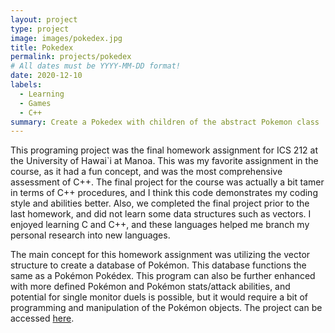 ```yaml
---
layout: project
type: project
image: images/pokedex.jpg
title: Pokedex
permalink: projects/pokedex
# All dates must be YYYY-MM-DD format!
date: 2020-12-10
labels:
  - Learning
  - Games
  - C++
summary: Create a Pokedex with children of the abstract Pokemon class
---
```


This programing project was the final homework assignment for ICS 212 at the University of Hawai\`i at Manoa. This was my favorite assignment in the course, as it had a fun concept, and was the most comprehensive assessment of C++. The final project for the course was actually a bit tamer in terms of C++ procedures, and I think this code demonstrates my coding style and abilities better. Also, we completed the final project prior to the last homework, and did not learn some data structures such as vectors. I enjoyed learning C and C++, and these languages helped me branch my personal research into new languages.

The main concept for this homework assignment was utilizing the vector structure to create a database of Pokémon. This database functions the same as a Pokémon Pokédex. This program can also be further enhanced with more defined Pokémon and Pokémon stats/attack abilities, and potential for single monitor duels is possible, but it would require a bit of programming and manipulation of the Pokémon objects. The project can be accessed [here](https://github.com/syhv-git/pokedex).
